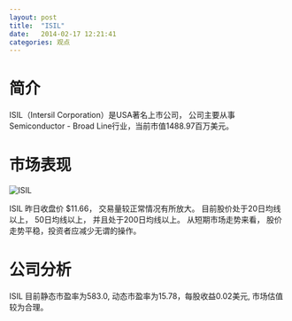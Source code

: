 ```yaml
---
layout: post
title:  "ISIL"
date:   2014-02-17 12:21:41
categories: 观点
---
```


# 简介
ISIL（Intersil Corporation）是USA著名上市公司，
公司主要从事Semiconductor - Broad Line行业，当前市值1488.97百万美元。

# 市场表现

![ISIL](http://finviz.com/chart.ashx?t=ISIL&ty=c&ta=1&p=d&s=l)

ISIL 昨日收盘价 $11.66，
交易量较正常情况有所放大。
目前股价处于20日均线以上，
50日均线以上，
并且处于200日均线以上。
从短期市场走势来看，
股价走势平稳，投资者应减少无谓的操作。

# 公司分析
ISIL 目前静态市盈率为583.0, 动态市盈率为15.78，每股收益0.02美元,
市场估值较为合理。
